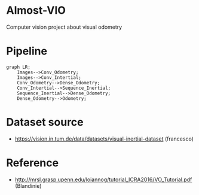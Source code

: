 # Almost-VIO

Computer vision project about visual odometry

# Pipeline

```mermaid
graph LR;
    Images-->Conv_Odometry;
    Images-->Conv_Intertial;
    Conv_Odometry-->Dense_Odometry;
    Conv_Intertial-->Sequence_Inertial;
    Sequence_Inertial-->Dense_Odometry;
    Dense_Odometry-->Odometry;
```

# Dataset source

- https://vision.in.tum.de/data/datasets/visual-inertial-dataset (francesco)

# Reference

- http://mrsl.grasp.upenn.edu/loiannog/tutorial_ICRA2016/VO_Tutorial.pdf (Blandinie)
